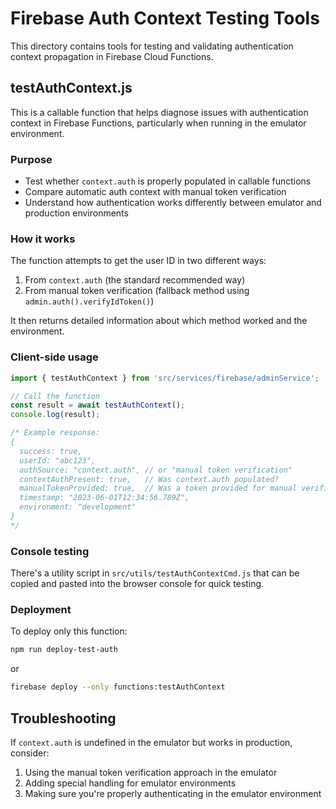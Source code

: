 # Firebase Auth Context Testing Tools

This directory contains tools for testing and validating authentication context propagation in Firebase Cloud Functions.

## testAuthContext.js

This is a callable function that helps diagnose issues with authentication context in Firebase Functions, particularly when running in the emulator environment.

### Purpose

- Test whether `context.auth` is properly populated in callable functions
- Compare automatic auth context with manual token verification
- Understand how authentication works differently between emulator and production environments

### How it works

The function attempts to get the user ID in two different ways:
1. From `context.auth` (the standard recommended way)
2. From manual token verification (fallback method using `admin.auth().verifyIdToken()`)

It then returns detailed information about which method worked and the environment.

### Client-side usage

```javascript
import { testAuthContext } from 'src/services/firebase/adminService';

// Call the function
const result = await testAuthContext();
console.log(result);

/* Example response:
{
  success: true,
  userId: "abc123",
  authSource: "context.auth", // or "manual token verification"
  contextAuthPresent: true,   // Was context.auth populated?
  manualTokenProvided: true,  // Was a token provided for manual verification?
  timestamp: "2023-06-01T12:34:56.789Z",
  environment: "development"
}
*/
```

### Console testing

There's a utility script in `src/utils/testAuthContextCmd.js` that can be copied and pasted into the browser console for quick testing.

### Deployment

To deploy only this function:

```bash
npm run deploy-test-auth
```

or

```bash
firebase deploy --only functions:testAuthContext
```

## Troubleshooting

If `context.auth` is undefined in the emulator but works in production, consider:

1. Using the manual token verification approach in the emulator
2. Adding special handling for emulator environments
3. Making sure you're properly authenticating in the emulator environment 